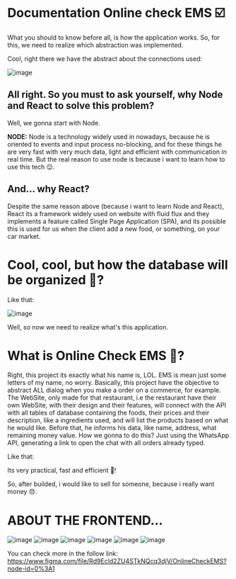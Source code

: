 # Documentation Online check EMS ☑️

What you should to know before all, is how the application works. So, for this, we need to realize which abstraction was implemented.

Cool, right there we have the abstract about the connections used:

![image](https://user-images.githubusercontent.com/58860863/124693523-fbce9a00-deb5-11eb-981d-55e3a5f57db8.png)

## All right. So you must to ask yourself, why Node and React to solve this problem?

Well, we gonna start with Node.

**NODE:** Node is a technology widely used in nowadays, because he is oriented to events and input process no-blocking, and for these things he are very fast with very much data, light and efficient with communication in real time. But the real reason to use node is because i want to learn how to use this tech 😌.

## **And... why React?**

Despite the same reason above (because i want to learn Node and React), React its a framework widely used on website with fluid flux and they implements a feature called Single Page Application (SPA), and its possible this is used for us when the client add a new food, or something, on your car market.

# **Cool, cool, but how the database will be organized 🧐?**

Like that:

![image](https://user-images.githubusercontent.com/58860863/124693487-ece7e780-deb5-11eb-9057-ffe35d1e6901.png)

Well, so now we need to realize what's this application.

# What is Online Check EMS 🤨?

Right, this project its exactly what his name is, LOL. EMS is mean just some letters of my name, no worry. Basically, this project have the objective to abstract ALL dialog when you make a order on a commerce, for example. The WebSite, only made for that restaurant, i.e the restaurant have their own WebSite, with their design and their features, will connect with the API with all tables of database containing the foods, their prices and their description, like a ingredients used, and will list the products based on what he would like. Before that, he informs his data, like name, address, what remaining money value. How we gonna to do this? Just using the WhatsApp API, generating a link to open the chat with all orders already typed.

Like that: 



Its very practical, fast and efficient 🤯!

So, after builded, i would like to sell for someone, because i really want money 😞.

# ABOUT THE FRONTEND...

![image](https://user-images.githubusercontent.com/58860863/131188665-efb63d1c-3473-4ec3-840c-ec771f75e53d.png)
![image](https://user-images.githubusercontent.com/58860863/131188709-8ca86e61-69b2-48bc-84eb-f4f33a3853a5.png)
![image](https://user-images.githubusercontent.com/58860863/131188721-eca3cbe1-4455-4f78-aa5a-53e937d18bb3.png)
![image](https://user-images.githubusercontent.com/58860863/133714233-56b8254f-5764-4e8c-96bd-bccaa725ead4.png)
![image](https://user-images.githubusercontent.com/58860863/133714252-a2a0898d-0668-4963-b954-87a8fc45a654.png)
![image](https://user-images.githubusercontent.com/58860863/133714286-4452ae08-19cd-43ad-9016-3692ae5b5174.png)





You can check more in the follow link: https://www.figma.com/file/Rd9Ecld2ZU4STkNQcq3djV/OnlineCheckEMS?node-id=0%3A1
